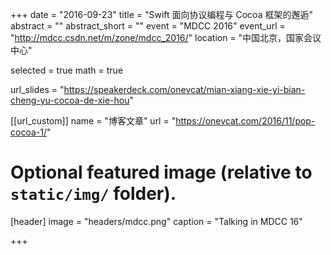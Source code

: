 +++
date = "2016-09-23"
title = "Swift 面向协议编程与 Cocoa 框架的邂逅"
abstract = ""
abstract_short = ""
event = "MDCC 2016"
event_url = "http://mdcc.csdn.net/m/zone/mdcc_2016/"
location = "中国北京，国家会议中心"

selected = true
math = true

url_slides = "https://speakerdeck.com/onevcat/mian-xiang-xie-yi-bian-cheng-yu-cocoa-de-xie-hou"

[[url_custom]]
name = "博客文章"
url = "https://onevcat.com/2016/11/pop-cocoa-1/"

# Optional featured image (relative to `static/img/` folder).
[header]
image = "headers/mdcc.png"
caption = "Talking in MDCC 16"

+++

